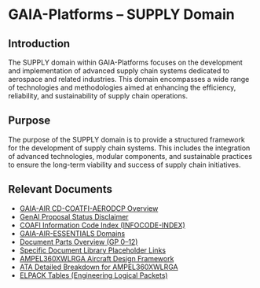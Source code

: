 # GAIA-Platforms – SUPPLY Domain

## Introduction

The SUPPLY domain within GAIA-Platforms focuses on the development and implementation of advanced supply chain systems dedicated to aerospace and related industries. This domain encompasses a wide range of technologies and methodologies aimed at enhancing the efficiency, reliability, and sustainability of supply chain operations.

## Purpose

The purpose of the SUPPLY domain is to provide a structured framework for the development of supply chain systems. This includes the integration of advanced technologies, modular components, and sustainable practices to ensure the long-term viability and success of supply chain initiatives.

## Relevant Documents

- [GAIA-AIR CD-COATFI-AERODCP Overview](../../GAIA-AIR/CD-COATFI-AERODCP.md)
- [GenAI Proposal Status Disclaimer](../../GAIA-AIR/GenAI-Proposal-Status-Disclaimer.md)
- [COAFI Information Code Index (INFOCODE-INDEX)](../../COAFI-APP/INFOCODE-INDEX.md)
- [GAIA-AIR-ESSENTIALS Domains](../../GAIA-AIR/GAIA-AIR-ESSENTIALS-Domains.md)
- [Document Parts Overview (GP 0–12)](../../COAFI-APP/GP-0-12.md)
- [Specific Document Library Placeholder Links](../../COAFI-APP/Specific-Document-Library-Placeholder-Links.md)
- [AMPEL360XWLRGA Aircraft Design Framework](../../GAIA-AIR/AMPEL360XWLRGA.md)
- [ATA Detailed Breakdown for AMPEL360XWLRGA](../../GAIA-AIR/ATA-Detailed-Breakdown.md)
- [ELPACK Tables (Engineering Logical Packets)](../../GAIA-AIR/ELPACK-Tables.md)
